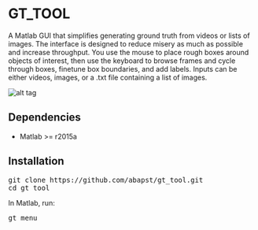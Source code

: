 # GT_TOOL

A Matlab GUI that simplifies generating ground truth from videos or lists of images. The interface is designed to reduce misery as much as possible and increase throughput. You use the mouse to place rough boxes around objects of interest, then use the keyboard to browse frames and cycle through boxes, finetune box boundaries, and add labels. Inputs can be either videos, images, or a .txt file containing a list of images.

![alt tag](https://goo.gl/photos/hHE1qpghTk4ixd8CA)

## Dependencies
 - Matlab >= r2015a

## Installation

<pre>
git clone https://github.com/abapst/gt_tool.git
cd gt_tool
</pre>

In Matlab, run:
<pre>
gt_menu
</pre>
